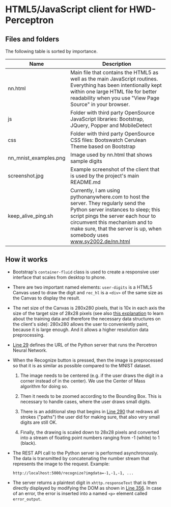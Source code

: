 HTML5/JavaScript client for HWD-Perceptron
==========================================

Files and folders
-----------------

The following table is sorted by importance.

|Name                  |Description
|----------------------|-------------------------------------------------------
|nn.html               |Main file that contains the HTML5 as well as the main JavaScript routines. Everything has been intentionally kept within one large HTML file for better readability when you use "View Page Source" in your browser.
|js                    |Folder with third party OpenSource JavaScript libraries: Bootstrap, JQuery, Popper and MobileDetect
|css                   |Folder with third party OpenSource CSS files: Bootswatch Cerulean Theme based on Bootstrap
|nn_mnist_examples.png |Image used by nn.html that shows sample digits
|screenshot.jpg        |Example screenshot of the client that is used by the project's main README.md
|keep_alive_ping.sh    |Currently, I am using pythonanywhere.com to host the server. They regularly send the Python server instances to sleep; this script pings the server each hour to circumvent this mechanism and to make sure, that the server is up, when somebody uses www.sy2002.de/nn.html

How it works
------------

* Bootstrap's `container-fluid` class is used to create a responsive user
  interface that scales from desktop to phone.

* There are two important named elements: `user-digits` is a HTML5 Canvas
  used to draw the digit and `rec_hl` is a `<div>` of the same size as
  the Canvas to display the result.

* The net size of the Canvas is 280x280 pixels, that is 10x in each axis the
  size of the target size of 28x28 pixels (see also
  [this explanation](../server/training/#background-information) to learn
  about the training data and therefore the necessary data structures on
  the client's side): 280x280 allows the user to conveniently paint, because
  it is large enough. And it allows a higher resolution data preprocessing.

* [Line 29](nn.html#L29) defines the URL of the Python server that runs the
  Percetron Neural Network.

* When the Recognize button is pressed, then the image is preprocessed
  so that it is as similar as possible compared to the MNIST dataset.

  1. The image needs to be centered (e.g. if the user draws the
     digit in a corner instead of in the center). We use the Center of Mass
     algorithm for doing so.

  2. Then it needs to be zoomed according to the Bounding Box. This is
     necessary to handle cases, where the user draws small digits.

  3. There is an additional step that begins in [Line 290](nn.html#L290) that
     redraws all strokes ("paths") the user did for making sure, that also
     very small digits are still OK.

  4. Finally, the drawing is scaled down to 28x28 pixels and converted into
     a stream of floating point numbers ranging from -1 (white) to 1 (black).

* The REST API call to the Python server is performed asynchronously. The
  data is transmitted by concatenating the number stream that represents the
  image to the request. Example:

  ```
  http://localhost:5000/recognize?imgdata=-1,-1,-1, ...
  ```

* The server returns a plaintext digit in `xhttp.responseText` that is then
  directly displayed by modifying the DOM as shown in
  [Line 356](nn.html#L356). In case of an error, the error is inserted into
  a named `<p>` element called `error_output`.
